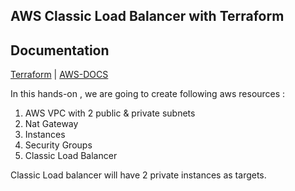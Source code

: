 
## AWS Classic Load Balancer with Terraform


## Documentation

[Terraform](https://registry.terraform.io/modules/terraform-aws-modules/elb/aws/latest) | [AWS-DOCS](https://docs.aws.amazon.com/elasticloadbalancing/latest/classic/introduction.html)

In this hands-on , we are going to create following aws resources :

1. AWS VPC with 2 public & private subnets
2. Nat Gateway
3. Instances 
4. Security Groups
5. Classic Load Balancer


Classic Load balancer will have 2 private instances as targets.
